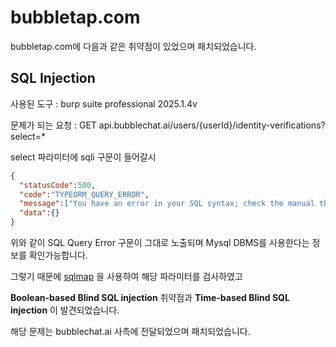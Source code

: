 # bubbletap.com
bubbletap.com에 다음과 같은 취약점이 있었으며 패치되었습니다.

## SQL Injection

사용된 도구 : burp suite professional 2025.1.4v

문제가 되는 요청 : GET api.bubblechat.ai/users/{userId}/identity-verifications?select=*

select 파라미터에 sqli 구문이 들어갈시

```json
{
  "statusCode":500,
  "code":"TYPEORM_QUERY_ERROR",
  "message":["You have an error in your SQL syntax; check the manual that corresponds to your MySQL server version for the right syntax to use near '' FROM     `user_identity_verifications` `user_identity_verifications` LEFT JOIN `us' at line 1"],
  "data":{}
}
```

위와 같이 SQL Query Error 구문이 그대로 노출되며 Mysql DBMS를 사용한다는 정보를 확인가능합니다.

그렇기 때문에 [sqlmap](https://github.com/sqlmapproject/sqlmap/tree/master) 을 사용하여 해당 파라미터를 검사하였고

**Boolean-based Blind SQL injection** 취약점과 **Time-based Blind SQL injection** 이 발견되었습니다.

해당 문제는 bubblechat.ai 사측에 전달되었으며 패치되었습니다.
